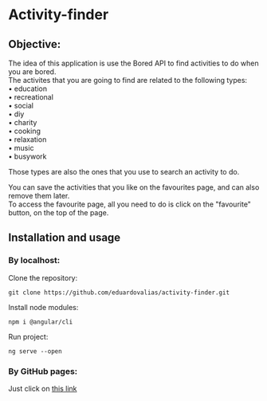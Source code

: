 # Activity-finder


## Objective:
The idea of this application is use the Bored API to find activities to do when you are bored.<br />
The activites that you are going to find are related to the following types:<br />
• education<br />
• recreational<br />
• social<br />
• diy<br />
• charity<br />
• cooking<br />
• relaxation<br />
• music<br />
• busywork<br />

Those types are also the ones that you use to search an activity to do.<br />

You can save the activities that you like on the favourites page, and can also remove them later.<br />
To access the favourite page, all you need to do is click on the "favourite" button, on the top of the page.

## Installation and usage

### By localhost:
Clone the repository:
```
git clone https://github.com/eduardovalias/activity-finder.git
```
Install node modules:
```
npm i @angular/cli
```
Run project:
```
ng serve --open
```

### By GitHub pages:
Just click on [this link](https://eduardovalias.github.io/activity-finder/)